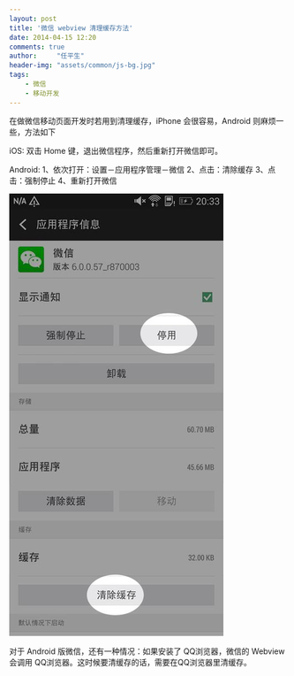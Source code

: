 ```yaml
---
layout: post
title: '微信 webview 清理缓存方法'
date: 2014-04-15 12:20
comments: true
author:     "任平生"
header-img: "assets/common/js-bg.jpg"
tags:
    - 微信
    - 移动开发
---
```

在做微信移动页面开发时若用到清理缓存，iPhone 会很容易，Android 则麻烦一些，方法如下

iOS:
双击 Home 键，退出微信程序，然后重新打开微信即可。

Android:
1、依次打开：设置－应用程序管理－微信
2、点击：清除缓存
3、点击：强制停止
4、重新打开微信

![微信 webview 清理缓存方法](/assets/2014/04/weixin-cache.jpg)


对于 Android 版微信，还有一种情况：如果安装了 QQ浏览器，微信的 Webview 会调用 QQ浏览器。这时候要清缓存的话，需要在QQ浏览器里清缓存。
